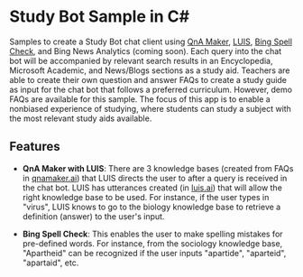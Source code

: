 # Study Bot Sample in C#

Samples to create a Study Bot chat client using [QnA Maker](https://docs.microsoft.com/en-us/azure/cognitive-services/qnamaker/index), [LUIS](https://docs.microsoft.com/en-us/azure/cognitive-services/luis/), [Bing Spell Check](https://docs.microsoft.com/en-us/azure/cognitive-services/bing-spell-check/), and Bing News Analytics (coming soon). Each query into the chat bot will be accompanied by relevant search results in an Encyclopedia, Microsoft Academic, and News/Blogs sections as a study aid. Teachers are able to create their own question and answer FAQs to create a study guide as input for the chat bot that follows a preferred curriculum. However, demo FAQs are available for this sample. The focus of this app is to enable a nonbiased experience of studying, where students can study a subject with the most relevant study aids available.

## Features

* **QnA Maker with LUIS**: There are 3 knowledge bases (created from FAQs in [qnamaker.ai](https://www.qnamaker.ai)) that LUIS directs the user to after a query is received in the chat bot. LUIS has utterances created (in [luis.ai](https://www.luis.ai)) that will allow the right knowledge base to be used. For instance, if the user types in "virus", LUIS knows to go to the biology knowledge base to retrieve a definition (answer) to the user's input.

* **Bing Spell Check**: This enables the user to make spelling mistakes for pre-defined words. For instance, from the sociology knowledge base, "Apartheid" can be recognized if the user inputs "apartide", "aparteid", "apartaid", etc.

<!--* **Bing News Analytics**: This service combines [Bing News Search](https://docs.microsoft.com/en-us/azure/cognitive-services/bing-news-search/) and [Text Analytics](https://docs.microsoft.com/en-us/azure/cognitive-services/text-analytics/) Cognitive Services to return relevant results in the News/Blogs section. The user's query will start an internet search with the keyword(s) that returns articles with the negative sentiment filtered out. For example, if the user's query in the chat bot is "sexual reproduction", the news articles about sex crimes or difficult/abusive relationships will be filtered out. 
* **More relevant searches**: The user query will also have the topic of study attached to each search. For instance, typing in "time" to the chat bot returns everything from watches to calendar events in the News/Blogs section. But this sample adds the knowledge base topic, such as "time + geology", to the search, which returns results only relevant to geologic time. If the user types "bacteria", the word "biology" is added to the query, which will filter out irrelevant articles about cleaning products that fight bacteria, and so on.
-->
